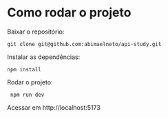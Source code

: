 # Como rodar o projeto

Baixar o repositório: 

``` git clone git@github.com:abimaelneto/api-study.git ```

Instalar as dependências:

``` npm install ```

Rodar o projeto:

``` npm run dev```

Acessar em http://localhost:5173





